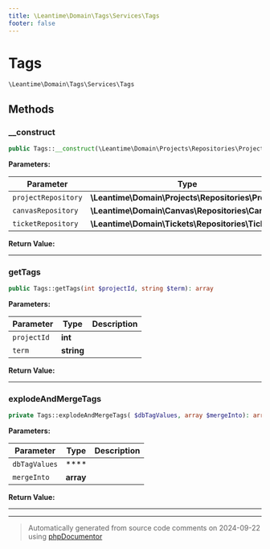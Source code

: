 ```yaml
---
title: \Leantime\Domain\Tags\Services\Tags
footer: false
---
```


# Tags




`\Leantime\Domain\Tags\Services\Tags`




## Methods

### __construct



```php
public Tags::__construct(\Leantime\Domain\Projects\Repositories\Projects $projectRepository, \Leantime\Domain\Canvas\Repositories\Canvas $canvasRepository, \Leantime\Domain\Tickets\Repositories\Tickets $ticketRepository): mixed
```








**Parameters:**

| Parameter | Type | Description |
|-----------|------|-------------|
| `projectRepository` | **\Leantime\Domain\Projects\Repositories\Projects** |  |
| `canvasRepository` | **\Leantime\Domain\Canvas\Repositories\Canvas** |  |
| `ticketRepository` | **\Leantime\Domain\Tickets\Repositories\Tickets** |  |


**Return Value:**





---
### getTags



```php
public Tags::getTags(int $projectId, string $term): array
```








**Parameters:**

| Parameter | Type | Description |
|-----------|------|-------------|
| `projectId` | **int** |  |
| `term` | **string** |  |


**Return Value:**





---
### explodeAndMergeTags



```php
private Tags::explodeAndMergeTags( $dbTagValues, array $mergeInto): array
```








**Parameters:**

| Parameter | Type | Description |
|-----------|------|-------------|
| `dbTagValues` | **** |  |
| `mergeInto` | **array** |  |


**Return Value:**





---


---
> Automatically generated from source code comments on 2024-09-22 using [phpDocumentor](http://www.phpdoc.org/)
